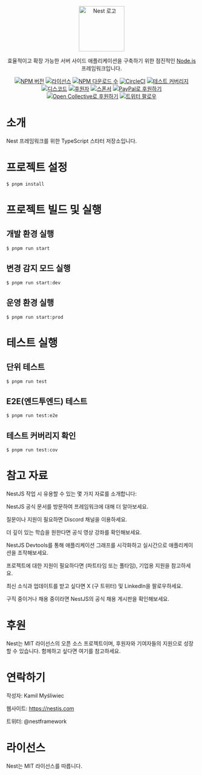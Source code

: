 <p align="center">
  <a href="http://nestjs.com/" target="blank"><img src="https://nestjs.com/img/logo-small.svg" width="120" alt="Nest 로고" /></a>
</p><p align="center">
  효율적이고 확장 가능한 서버 사이드 애플리케이션을 구축하기 위한 점진적인 <a href="http://nodejs.org" target="_blank">Node.js</a> 프레임워크입니다.
</p><p align="center">
  <a href="https://www.npmjs.com/~nestjscore" target="_blank"><img src="https://img.shields.io/npm/v/@nestjs/core.svg" alt="NPM 버전" /></a>
  <a href="https://www.npmjs.com/~nestjscore" target="_blank"><img src="https://img.shields.io/npm/l/@nestjs/core.svg" alt="라이선스" /></a>
  <a href="https://www.npmjs.com/~nestjscore" target="_blank"><img src="https://img.shields.io/npm/dm/@nestjs/common.svg" alt="NPM 다운로드 수" /></a>
  <a href="https://circleci.com/gh/nestjs/nest" target="_blank"><img src="https://img.shields.io/circleci/build/github/nestjs/nest/master" alt="CircleCI" /></a>
  <a href="https://coveralls.io/github/nestjs/nest?branch=master" target="_blank"><img src="https://coveralls.io/repos/github/nestjs/nest/badge.svg?branch=master#9" alt="테스트 커버리지" /></a>
  <a href="https://discord.gg/G7Qnnhy" target="_blank"><img src="https://img.shields.io/badge/discord-online-brightgreen.svg" alt="디스코드" /></a>
  <a href="https://opencollective.com/nest#backer" target="_blank"><img src="https://opencollective.com/nest/backers/badge.svg" alt="후원자" /></a>
  <a href="https://opencollective.com/nest#sponsor" target="_blank"><img src="https://opencollective.com/nest/sponsors/badge.svg" alt="스폰서" /></a>
  <a href="https://paypal.me/kamilmysliwiec" target="_blank"><img src="https://img.shields.io/badge/Donate-PayPal-ff3f59.svg" alt="PayPal로 후원하기" /></a>
  <a href="https://opencollective.com/nest#sponsor" target="_blank"><img src="https://img.shields.io/badge/Support%20us-Open%20Collective-41B883.svg" alt="Open Collective로 후원하기" /></a>
  <a href="https://twitter.com/nestframework" target="_blank"><img src="https://img.shields.io/twitter/follow/nestframework.svg?style=social&label=Follow" alt="트위터 팔로우" /></a>
</p>

# 소개

Nest 프레임워크를 위한 TypeScript 스타터 저장소입니다.

# 프로젝트 설정

```shell
$ pnpm install
```

# 프로젝트 빌드 및 실행

## 개발 환경 실행

```shell
$ pnpm run start
```

## 변경 감지 모드 실행

```shell
$ pnpm run start:dev
```

## 운영 환경 실행

```shell
$ pnpm run start:prod
```

# 테스트 실행

## 단위 테스트

```shell
$ pnpm run test
```

## E2E(엔드투엔드) 테스트

```shell
$ pnpm run test:e2e
```

## 테스트 커버리지 확인

```shell
$ pnpm run test:cov
```

# 참고 자료

NestJS 작업 시 유용할 수 있는 몇 가지 자료를 소개합니다:

NestJS 공식 문서를 방문하여 프레임워크에 대해 더 알아보세요.

질문이나 지원이 필요하면 Discord 채널을 이용하세요.

더 깊이 있는 학습을 원한다면 공식 영상 강좌를 확인해보세요.

NestJS Devtools를 통해 애플리케이션 그래프를 시각화하고 실시간으로 애플리케이션을 조작해보세요.

프로젝트에 대한 지원이 필요하다면 (파트타임 또는 풀타임), 기업용 지원을 참고하세요.

최신 소식과 업데이트를 받고 싶다면 X (구 트위터) 및 LinkedIn을 팔로우하세요.

구직 중이거나 채용 중이라면 NestJS의 공식 채용 게시판을 확인해보세요.

# 후원

Nest는 MIT 라이선스의 오픈 소스 프로젝트이며, 후원자와 기여자들의 지원으로 성장할 수 있습니다. 함께하고 싶다면 여기를 참고하세요.

# 연락하기

작성자: Kamil Myśliwiec

웹사이트: https://nestjs.com

트위터: @nestframework

# 라이선스

Nest는 MIT 라이선스를 따릅니다.
